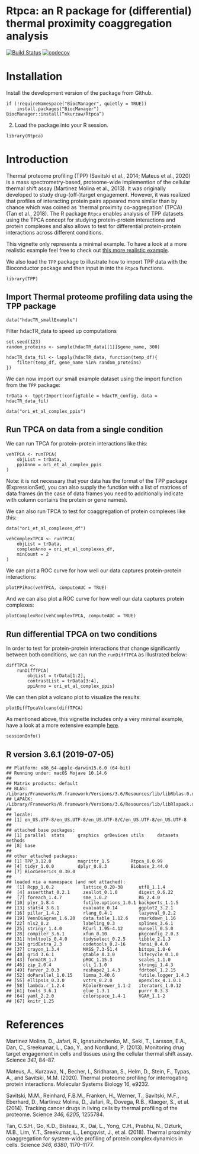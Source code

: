 # Rtpca: an R package for (differential) thermal proximity coaggregation analysis

[![Build Status](https://travis-ci.org/nkurzaw/Rtpca.svg?branch=master)](https://travis-ci.org/nkurzaw/Rtpca) [![codecov](https://codecov.io/gh/nkurzaw/Rtpca/branch/master/graph/badge.svg)](https://codecov.io/gh/nkurzaw/Rtpca)

# Installation

Install the development version of the package from Github.
```{r, eval = FALSE}
if (!requireNamespace("BiocManager", quietly = TRUE))
    install.packages("BiocManager")
BiocManager::install(“nkurzaw/Rtpca”)
```

2. Load the package into your R session.
```{r Load, message=FALSE}
library(Rtpca)
```

# Introduction

Thermal proteome profiling (TPP) (Savitski et al.,
2014; Mateus et al., 2020) is a mass spectrometry-based, proteome-wide implemention of the cellular thermal shift assay (Martinez Molina et al., 2013). It was originally developed to study drug-(off-)target engagement. However, it
was realized that profiles of interacting protein pairs appeared more
similar than by chance which was coined as 'thermal proximity
co-aggregation' (TPCA) (Tan et al., 2018). The R package `Rtpca` enables
analysis of TPP datasets using the TPCA concept for studying
protein-protein interactions and protein complexes and also allows to
test for differential protein-protein interactions across different
conditions.

This vignette only represents a minimal example. To have a look at a more realistic example feel free to check out [this more realistic example](https://github.com/nkurzaw/Rtpca_analysis/blob/master/Hashimoto_et_al_analysis.pdf).

We also load the `TPP` package to illustrate how to import TPP data with the Bioconductor package and then input in into the `Rtpca` functions.
```{r, message=FALSE, warning=FALSE}
library(TPP)
```

## Import Thermal proteome profiling data using the TPP package
```{r}
data("hdacTR_smallExample")
```

Filter hdacTR_data to speed up computations
```{r}
set.seed(123)
random_proteins <- sample(hdacTR_data[[1]]$gene_name, 300)
```

```{r}
hdacTR_data_fil <- lapply(hdacTR_data, function(temp_df){
    filter(temp_df, gene_name %in% random_proteins)
})
```

We can now import our small example dataset using the import function from the `TPP` package:
```{r}
trData <- tpptrImport(configTable = hdacTR_config, data = hdacTR_data_fil)
```

```{r}
data("ori_et_al_complex_ppis")
```

## Run TPCA on data from a single condition

We can run TPCA for protein-protein interactions like this:
```{r}
vehTPCA <- runTPCA(
    objList = trData,
    ppiAnno = ori_et_al_complex_ppis
)
```
Note: it is not necessary that your data has the format of the TPP package (ExpressionSet), you can also supply the function with a list of matrices of data frames (in the case of data frames you need to additionally indicate with column contains the protein or gene names).

We can also run TPCA to test for coaggregation of protein complexes like this:
```{r}
data("ori_et_al_complexes_df")

vehComplexTPCA <- runTPCA(
    objList = trData,
    complexAnno = ori_et_al_complexes_df,
    minCount = 2
)
```

We can plot a ROC curve for how well our data captures protein-protein interactions:
```{r}
plotPPiRoc(vehTPCA, computeAUC = TRUE)
```

And we can also plot a ROC curve for how well our data captures protein complexes:

```{r}
plotComplexRoc(vehComplexTPCA, computeAUC = TRUE)

```


## Run differential TPCA on two conditions 

In order to test for protein-protein interactions that change significantly between both conditions, we can run the `runDiffTPCA` as illustrated below:

```{r}
diffTPCA <- 
    runDiffTPCA(
        objList = trData[1:2], 
        contrastList = trData[3:4],
        ppiAnno = ori_et_al_complex_ppis)
```

We can then plot a volcano plot to visualize the results:
```{r}
plotDiffTpcaVolcano(diffTPCA)
```

As mentioned above, this vignette includes only a very minimal example, have a look at a more extensive example [here](https://github.com/nkurzaw/Rtpca_analysis/blob/master/Hashimoto_et_al_analysis.pdf).

```{r}
sessionInfo()
```

## R version 3.6.1 (2019-07-05)
    ## Platform: x86_64-apple-darwin15.6.0 (64-bit)
    ## Running under: macOS Mojave 10.14.6
    ## 
    ## Matrix products: default
    ## BLAS:   /Library/Frameworks/R.framework/Versions/3.6/Resources/lib/libRblas.0.dylib
    ## LAPACK: /Library/Frameworks/R.framework/Versions/3.6/Resources/lib/libRlapack.dylib
    ## 
    ## locale:
    ## [1] en_US.UTF-8/en_US.UTF-8/en_US.UTF-8/C/en_US.UTF-8/en_US.UTF-8
    ## 
    ## attached base packages:
    ## [1] parallel  stats     graphics  grDevices utils     datasets  methods  
    ## [8] base     
    ## 
    ## other attached packages:
    ## [1] TPP_3.12.0          magrittr_1.5        Rtpca_0.0.99       
    ## [4] tidyr_1.0.0         dplyr_0.8.3         Biobase_2.44.0     
    ## [7] BiocGenerics_0.30.0
    ## 
    ## loaded via a namespace (and not attached):
    ##  [1] Rcpp_1.0.2           lattice_0.20-38      utf8_1.1.4          
    ##  [4] assertthat_0.2.1     zeallot_0.1.0        digest_0.6.22       
    ##  [7] foreach_1.4.7        sme_1.0.2            R6_2.4.0            
    ## [10] plyr_1.8.4           futile.options_1.0.1 backports_1.1.5     
    ## [13] stats4_3.6.1         evaluate_0.14        ggplot2_3.2.1       
    ## [16] pillar_1.4.2         rlang_0.4.1          lazyeval_0.2.2      
    ## [19] VennDiagram_1.6.20   data.table_1.12.6    rmarkdown_1.16      
    ## [22] nls2_0.2             labeling_0.3         splines_3.6.1       
    ## [25] stringr_1.4.0        RCurl_1.95-4.12      munsell_0.5.0       
    ## [28] compiler_3.6.1       xfun_0.10            pkgconfig_2.0.3     
    ## [31] htmltools_0.4.0      tidyselect_0.2.5     tibble_2.1.3        
    ## [34] gridExtra_2.3        codetools_0.2-16     fansi_0.4.0         
    ## [37] crayon_1.3.4         MASS_7.3-51.4        bitops_1.0-6        
    ## [40] grid_3.6.1           gtable_0.3.0         lifecycle_0.1.0     
    ## [43] formatR_1.7          pROC_1.15.3          scales_1.1.0        
    ## [46] zip_2.0.4            cli_1.1.0            stringi_1.4.3       
    ## [49] farver_2.0.3         reshape2_1.4.3       fdrtool_1.2.15      
    ## [52] doParallel_1.0.15    limma_3.40.6         futile.logger_1.4.3 
    ## [55] ellipsis_0.3.0       vctrs_0.2.0          openxlsx_4.1.0.1    
    ## [58] lambda.r_1.2.4       RColorBrewer_1.1-2   iterators_1.0.12    
    ## [61] tools_3.6.1          glue_1.3.1           purrr_0.3.3         
    ## [64] yaml_2.2.0           colorspace_1.4-1     VGAM_1.1-2          
    ## [67] knitr_1.25

References
==========

Martinez Molina, D., Jafari, R., Ignatushchenko, M., Seki, T., Larsson,
E.A., Dan, C., Sreekumar, L., Cao, Y., and Nordlund, P. (2013).
Monitoring drug target engagement in cells and tissues using the
cellular thermal shift assay. Science *341*, 84–87.

Mateus, A., Kurzawa, N., Becher, I., Sridharan, S., Helm, D., Stein, F.,
Typas, A., and Savitski, M.M. (2020). Thermal proteome profiling for
interrogating protein interactions. Molecular Systems Biology 16, e9232.

Savitski, M.M., Reinhard, F.B.M., Franken, H., Werner, T., Savitski,
M.F., Eberhard, D., Martinez Molina, D., Jafari, R., Dovega, R.B.,
Klaeger, S., et al. (2014). Tracking cancer drugs in living cells by
thermal profiling of the proteome. Science *346, 6205*, 1255784.

Tan, C.S.H., Go, K.D., Bisteau, X., Dai, L., Yong, C.H., Prabhu, N.,
Ozturk, M.B., Lim, Y.T., Sreekumar, L., Lengqvist, J., et al. (2018).
Thermal proximity coaggregation for system-wide profiling of protein
complex dynamics in cells. Science *346, 6380*, 1170–1177.